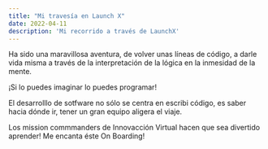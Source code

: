 ```yaml
---
title: "Mi travesía en Launch X"
date: 2022-04-11
description: 'Mi recorrido a través de LaunchX'
---
```


Ha sido una maravillosa aventura, de volver unas líneas de código, a darle vida misma a través de la interpretación de la lógica en la inmesidad de la mente.

¡Si lo puedes imaginar lo puedes programar!

El desarrolllo de sotfware no sólo se centra en escribi código, es saber hacia dónde ir, tener un gran equipo aligera el viaje.

Los mission commmanders de Innovacción Virtual hacen que sea divertido aprender! Me encanta éste On Boarding!
